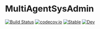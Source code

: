 # MultiAgentSysAdmin

[![Build Status](https://github.com/JuliaPOMDP/MultiAgentSysAdmin.jl/workflows/CI/badge.svg)](https://github.com/JuliaPOMDP/MultiAgentSysAdmin.jl/actions)
[![codecov.io](http://codecov.io/github/JuliaPOMDP/MultiAgentSysAdmin.jl/coverage.svg?branch=master)](http://codecov.io/github/JuliaPOMDP/MultiAgentSysAdmin.jl?branch=master)
[![Stable](https://img.shields.io/badge/docs-stable-blue.svg)](https://juliapomdp.github.io/MultiAgentSysAdmin.jl/stable)
[![Dev](https://img.shields.io/badge/docs-dev-blue.svg)](https://juliapomdp.github.io/MultiAgentSysAdmin.jl/dev)